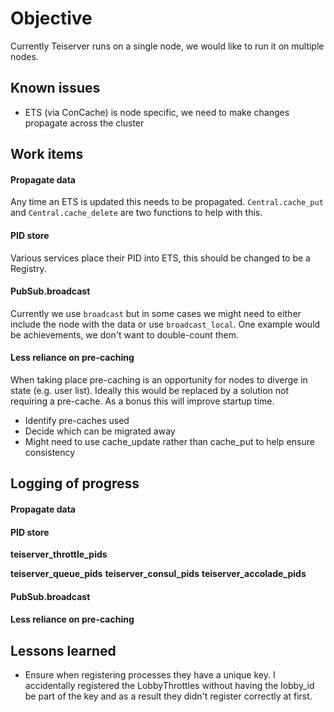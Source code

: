 # Objective
Currently Teiserver runs on a single node, we would like to run it on multiple nodes.

## Known issues
- ETS (via ConCache) is node specific, we need to make changes propagate across the cluster

## Work items
#### Propagate data
Any time an ETS is updated this needs to be propagated. `Central.cache_put` and `Central.cache_delete` are two functions to help with this.

#### PID store
Various services place their PID into ETS, this should be changed to be a Registry.

#### PubSub.broadcast
Currently we use `broadcast` but in some cases we might need to either include the node with the data or use `broadcast_local`. One example would be achievements, we don't want to double-count them.

#### Less reliance on pre-caching
When taking place pre-caching is an opportunity for nodes to diverge in state (e.g. user list). Ideally this would be replaced by a solution not requiring a pre-cache. As a bonus this will improve startup time.
- Identify pre-caches used
- Decide which can be migrated away
- Might need to use cache_update rather than cache_put to help ensure consistency

## Logging of progress
#### Propagate data


#### PID store
**teiserver_throttle_pids**


**teiserver_queue_pids**
**teiserver_consul_pids**
**teiserver_accolade_pids**





#### PubSub.broadcast


#### Less reliance on pre-caching



## Lessons learned
- Ensure when registering processes they have a unique key. I accidentally registered the LobbyThrottles without having the lobby_id be part of the key and as a result they didn't register correctly at first.
